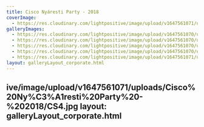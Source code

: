 ```yaml
---
title: Cisco Nyáresti Party - 2018
coverImage:
  - https://res.cloudinary.com/lightpositive/image/upload/v1647561071/uploads/Cisco%20Ny%C3%A1resti%20Party%20-%202018/CS1.jpg
galleryImages: 
  - https://res.cloudinary.com/lightpositive/image/upload/v1647561070/uploads/Cisco%20Ny%C3%A1resti%20Party%20-%202018/CS.jpg
  - https://res.cloudinary.com/lightpositive/image/upload/v1647561070/uploads/Cisco%20Ny%C3%A1resti%20Party%20-%202018/CS5.jpg
  - https://res.cloudinary.com/lightpositive/image/upload/v1647561070/uploads/Cisco%20Ny%C3%A1resti%20Party%20-%202018/CS2.jpg
  - https://res.cloudinary.com/lightpositive/image/upload/v1647561070/uploads/Cisco%20Ny%C3%A1resti%20Party%20-%202018/CS3.jpg
  - https://res.cloudinary.com/lightpositive/image/upload/v1647561071/uploads/Cisco%20Ny%C3%A1resti%20Party%20-%202018/CS1.jpg
layout: galleryLayout_corporate.html
---
```

ive/image/upload/v1647561071/uploads/Cisco%20Ny%C3%A1resti%20Party%20-%202018/CS4.jpg
layout: galleryLayout_corporate.html
---
